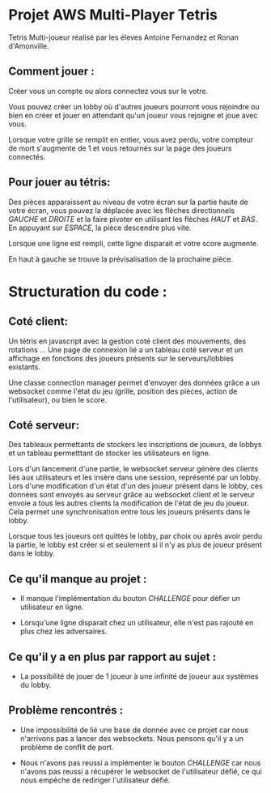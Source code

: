 # Projet AWS Multi-Player Tetris

Tetris Multi-joueur réalisé par les éleves Antoine Fernandez et Ronan d'Amonville.

Comment jouer : 
----------------

Créer vous un compte ou alors connectez vous sur le votre.

Vous pouvez créer un lobby où d'autres joueurs pourront vous rejoindre ou bien en créer et jouer en attendant qu'un joueur vous rejoigne et joue avec vous. 

Lorsque votre grille se remplit en entier, vous avez perdu, votre compteur de mort s'augmente de 1 et vous retournés sur la page des joueurs connectés.

Pour jouer au tétris:
---------------------

Des pièces apparaissent au niveau de votre écran sur la partie haute de votre écran, vous pouvez la déplacée avec les flèches directionnels _GAUCHE_ et _DROITE_ et la faire pivoter en utilisant les flèches _HAUT_ et _BAS_. En appuyant sur _ESPACE_, la pièce descendre plus vite.

Lorsque une ligne est rempli, cette ligne disparait et votre score augmente. 

En haut à gauche se trouve la prévisalisation de la prochaine pièce.

# Structuration du code :

Coté client:
------------

Un tétris en javascript avec la gestion coté client des mouvements, des rotations ... 
Une page de connexion lié a un tableau coté serveur et un affichage en fonctions des joueurs présents sur le serveurs/lobbies existants.

Une classe connection manager permet d'envoyer des données grâce a un websocket comme l'état du jeu (grille, position des pièces, action de l'utilisateur), ou bien le score.

Coté serveur:
-------------

Des tableaux permettants de stockers les inscriptions de joueurs, de lobbys et un tableau permetttant de stocker les utilisateurs en ligne. 

Lors d'un lancement d'une partie, le websocket serveur génère des clients liés aux utilisateurs et les insère dans une session, représenté par un lobby. Lors d'une modification d'un état d'un des joueur présent dans le lobby, ces données sont envoyés au serveur grâce au websocket client et le serveur envoie a tous les autres clients la modification de l'état de jeu du joueur. Cela permet une synchronisation entre tous les joueurs présents dans le lobby.

Lorsque tous les joueurs ont quittés le lobby, par choix ou après avoir perdu la partie, le lobby est créer si et seulement si il n'y as plus de joueur présent dans le lobby.


Ce qu'il manque au projet :
---------------------------

* Il manque l'implémentation du bouton _CHALLENGE_ pour défier un utilisateur en ligne.

* Lorsqu'une ligne disparait chez un utilisateur, elle n'est pas rajouté en plus chez les adversaires.


Ce qu'il y a en plus par rapport au sujet :
----------------------------------------------

* La possibilité de jouer de 1 joueur à une infinité de joueur aux systèmes du lobby.


Problème rencontrés : 
----------------------

* Une impossibilité de lié une base de donnée avec ce projet car nous n'arrivons pas a lancer des websockets. Nous pensons qu'il y a un problème de conflit de port.

* Nous n'avons pas reussi a implémenter le bouton _CHALLENGE_ car nous n'avons pas reussi a récupérer le websocket de l'utilisateur défié, ce qui nous empêche de rediriger l'utilisateur défié.
